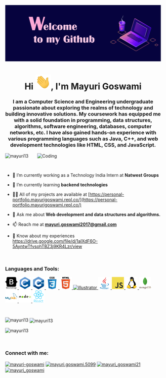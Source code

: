 ![logo](https://github.com/Mayuri13/Mayuri13/blob/main/github-01.png)
<h1 align="center">Hi <img src="https://github.com/ABSphreak/ABSphreak/blob/master/gifs/Hi.gif" width=50>, I'm Mayuri Goswami</h1>
<h3 align="center">I am a Computer Science and Engineering undergraduate passionate about exploring the realms of technology and building innovative solutions. My coursework has equipped me with a solid foundation in programming, data structures, algorithms, software engineering, databases, computer networks, etc. I have also gained hands-on experience with various programming languages such as Java, C++, and web development technologies like HTML, CSS, and JavaScript.</h3>

<img align="right" src="https://mir-s3-cdn-cf.behance.net/project_modules/disp/601014116770475.6068beff4640a.gif" alt="Coding" width="400"/>

<p align="left"> <img src="https://komarev.com/ghpvc/?username=mayuri13&label=Profile%20views&color=0e75b6&style=flat" alt="mayuri13" /> </p>

<p align="left"> <a href="https://twitter.com/" target="blank"><img src="https://img.shields.io/twitter/follow/?logo=twitter&style=for-the-badge" alt="" /></a> </p>

- 🔭 I’m currently working as a Technology India Intern at **Natwest Groups**

- 🌱 I’m currently learning **backend technologies**

- 👨‍💻 All of my projects are available at [https://personal-portfolio.mayurigoswami.repl.co/](https://personal-portfolio.mayurigoswami.repl.co/)

- 💬 Ask me about **Web development and data structures and algorithms.**

- 📫 Reach me at **mayuri.goswami2017@gmail.com**

- 📄 Know about my experiences https://drive.google.com/file/d/1aIXdF6O-5AyntwTfvsohTBZ3j9KR4Lzr/view
<br>

<h3 align="left">Languages and Tools:</h3>
<p align="left"> <a href="https://getbootstrap.com" target="_blank" rel="noreferrer"> <img src="https://raw.githubusercontent.com/devicons/devicon/master/icons/bootstrap/bootstrap-plain-wordmark.svg" alt="bootstrap" width="40" height="40"/> </a> <a href="https://www.cprogramming.com/" target="_blank" rel="noreferrer"> <img src="https://raw.githubusercontent.com/devicons/devicon/master/icons/c/c-original.svg" alt="c" width="40" height="40"/> </a> <a href="https://www.w3schools.com/cpp/" target="_blank" rel="noreferrer"> <img src="https://raw.githubusercontent.com/devicons/devicon/master/icons/cplusplus/cplusplus-original.svg" alt="cplusplus" width="40" height="40"/> </a> <a href="https://www.w3schools.com/css/" target="_blank" rel="noreferrer"> <img src="https://raw.githubusercontent.com/devicons/devicon/master/icons/css3/css3-original-wordmark.svg" alt="css3" width="40" height="40"/> </a> <a href="https://www.w3.org/html/" target="_blank" rel="noreferrer"> <img src="https://raw.githubusercontent.com/devicons/devicon/master/icons/html5/html5-original-wordmark.svg" alt="html5" width="40" height="40"/> </a> <a href="https://www.adobe.com/in/products/illustrator.html" target="_blank" rel="noreferrer"> <img src="https://www.vectorlogo.zone/logos/adobe_illustrator/adobe_illustrator-icon.svg" alt="illustrator" width="40" height="40"/> </a> <a href="https://www.java.com" target="_blank" rel="noreferrer"> <img src="https://raw.githubusercontent.com/devicons/devicon/master/icons/java/java-original.svg" alt="java" width="40" height="40"/> </a> <a href="https://developer.mozilla.org/en-US/docs/Web/JavaScript" target="_blank" rel="noreferrer"> <img src="https://raw.githubusercontent.com/devicons/devicon/master/icons/javascript/javascript-original.svg" alt="javascript" width="40" height="40"/> </a> <a href="https://www.linux.org/" target="_blank" rel="noreferrer"> <img src="https://raw.githubusercontent.com/devicons/devicon/master/icons/linux/linux-original.svg" alt="linux" width="40" height="40"/> </a> <a href="https://www.mongodb.com/" target="_blank" rel="noreferrer"> <img src="https://raw.githubusercontent.com/devicons/devicon/master/icons/mongodb/mongodb-original-wordmark.svg" alt="mongodb" width="40" height="40"/> </a> <a href="https://www.mysql.com/" target="_blank" rel="noreferrer"> <img src="https://raw.githubusercontent.com/devicons/devicon/master/icons/mysql/mysql-original-wordmark.svg" alt="mysql" width="40" height="40"/> </a> <a href="https://nodejs.org" target="_blank" rel="noreferrer"> <img src="https://raw.githubusercontent.com/devicons/devicon/master/icons/nodejs/nodejs-original-wordmark.svg" alt="nodejs" width="40" height="40"/> </a> <a href="https://reactjs.org/" target="_blank" rel="noreferrer"> <img src="https://raw.githubusercontent.com/devicons/devicon/master/icons/react/react-original-wordmark.svg" alt="react" width="40" height="40"/> </a> </p>
<br>
<p><img align="left" src="https://github-readme-stats.vercel.app/api/top-langs?username=mayuri13&show_icons=true&locale=en&layout=compact" alt="mayuri13" /></p>

<p>&nbsp;<img align="center" src="https://github-readme-stats.vercel.app/api?username=mayuri13&show_icons=true&locale=en" alt="mayuri13" /></p>

<p><img align="center" src="https://github-readme-streak-stats.herokuapp.com/?user=mayuri13&" alt="mayuri13" /></p>
<br>
<h3 align="left">Connect with me:</h3>
<p align="left">
<a href="https://linkedin.com/in/mayuri-goswami" target="blank"><img align="center" src="https://raw.githubusercontent.com/rahuldkjain/github-profile-readme-generator/master/src/images/icons/Social/linked-in-alt.svg" alt="mayuri-goswami" height="30" width="40" /></a>
<a href="https://fb.com/mayuri.goswami.5099" target="blank"><img align="center" src="https://raw.githubusercontent.com/rahuldkjain/github-profile-readme-generator/master/src/images/icons/Social/facebook.svg" alt="mayuri.goswami.5099" height="30" width="40" /></a>
<a href="https://www.hackerrank.com/mayuri_goswami21" target="blank"><img align="center" src="https://raw.githubusercontent.com/rahuldkjain/github-profile-readme-generator/master/src/images/icons/Social/hackerrank.svg" alt="mayuri_goswami21" height="30" width="40" /></a>
<a href="https://www.leetcode.com/mayuri_goswami" target="blank"><img align="center" src="https://raw.githubusercontent.com/rahuldkjain/github-profile-readme-generator/master/src/images/icons/Social/leet-code.svg" alt="mayuri_goswami" height="30" width="40" /></a>
</p>
